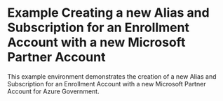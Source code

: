 # Example Creating a new Alias and Subscription for an Enrollment Account with a new Microsoft Partner Account

This example environment demonstrates the creation of a new Alias and Subscription for an Enrollment Account with a new Microsoft Partner Account for Azure Government.
